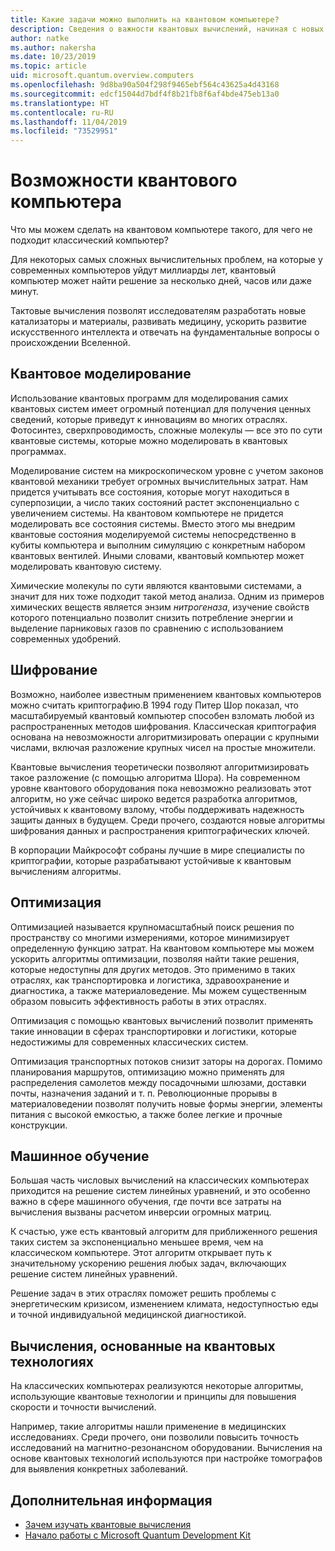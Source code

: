 ```yaml
---
title: Какие задачи можно выполнить на квантовом компьютере?
description: Сведения о важности квантовых вычислений, начиная с новых квантовых алгоритмов и заканчивая алгоритмами для классических компьютеров, основанными на квантовых.
author: natke
ms.author: nakersha
ms.date: 10/23/2019
ms.topic: article
uid: microsoft.quantum.overview.computers
ms.openlocfilehash: 9d8ba90a504f298f9465ebf564c43625a4d43168
ms.sourcegitcommit: edcf15044d7bdf4f8b21fb8f6af4bde475eb13a0
ms.translationtype: HT
ms.contentlocale: ru-RU
ms.lasthandoff: 11/04/2019
ms.locfileid: "73529951"
---
```

# <a name="what-can-a-quantum-computer-do"></a>Возможности квантового компьютера

Что мы можем сделать на квантовом компьютере такого, для чего не подходит классический компьютер?

Для некоторых самых сложных вычислительных проблем, на которые у современных компьютеров уйдут миллиарды лет, квантовый компьютер может найти решение за несколько дней, часов или даже минут.

Тактовые вычисления позволят исследователям разработать новые катализаторы и материалы, развивать медицину, ускорить развитие искусственного интеллекта и отвечать на фундаментальные вопросы о происхождении Вселенной.

## <a name="quantum-simulation"></a>Квантовое моделирование

Использование квантовых программ для моделирования самих квантовых систем имеет огромный потенциал для получения ценных сведений, которые приведут к инновациям во многих отраслях. Фотосинтез, сверхпроводимость, сложные молекулы — все это по сути квантовые системы, которые можно моделировать в квантовых программах.

Моделирование систем на микроскопическом уровне с учетом законов квантовой механики требует огромных вычислительных затрат. Нам придется учитывать все состояния, которые могут находиться в суперпозиции, а число таких состояний растет экспоненциально с увеличением системы. На квантовом компьютере не придется моделировать все состояния системы. Вместо этого мы внедрим квантовые состояния моделируемой системы непосредственно в кубиты компьютера и выполним симуляцию с конкретным набором квантовых вентилей. Иными словами, квантовый компьютер может моделировать квантовую систему.

Химические молекулы по сути являются квантовыми системами, а значит для них тоже подходит такой метод анализа. Одним из примеров химических веществ является энзим _нитрогеназа_, изучение свойств которого потенциально позволит снизить потребление энергии и выделение парниковых газов по сравнению с использованием современных удобрений.

## <a name="cryptography"></a>Шифрование

Возможно, наиболее известным применением квантовых компьютеров можно считать криптографию.В 1994 году Питер Шор показал, что масштабируемый квантовый компьютер способен взломать любой из распространенных методов шифрования.  Классическая криптография основана на невозможности алгоритмизировать операции с крупными числами, включая разложение крупных чисел на простые множители.

Квантовые вычисления теоретически позволяют алгоритмизировать такое разложение (с помощью алгоритма Шора). На современном уровне квантового оборудования пока невозможно реализовать этот алгоритм, но уже сейчас широко ведется разработка алгоритмов, устойчивых к квантовому взлому, чтобы поддерживать надежность защиты данных в будущем. Среди прочего, создаются новые алгоритмы шифрования данных и распространения криптографических ключей.

В корпорации Майкрософт собраны лучшие в мире специалисты по криптографии, которые разрабатывают устойчивые к квантовым вычислениям алгоритмы.

## <a name="optimization"></a>Оптимизация

Оптимизацией называется крупномасштабный поиск решения по пространству со многими измерениями, которое минимизирует определенную функцию затрат.   На квантовом компьютере мы можем ускорить алгоритмы оптимизации, позволяя найти такие решения, которые недоступны для других методов. Это применимо в таких отраслях, как транспортировка и логистика, здравоохранение и диагностика, а также материаловедение. Мы можем существенным образом повысить эффективность работы в этих отраслях.

Оптимизация с помощью квантовых вычислений позволит применять такие инновации в сферах транспортировки и логистики, которые недостижимы для современных классических систем.

Оптимизация транспортных потоков снизит заторы на дорогах.  Помимо планирования маршрутов, оптимизацию можно применять для распределения самолетов между посадочными шлюзами, доставки почты, назначения заданий и т. п. Революционные прорывы в материаловедении позволят получить новые формы энергии, элементы питания с высокой емкостью, а также более легкие и прочные конструкции.

## <a name="machine-learning"></a>Машинное обучение

Большая часть числовых вычислений на классических компьютерах приходится на решение систем линейных уравнений, и это особенно важно в сфере машинного обучения, где почти все затраты на вычисления вызваны расчетом инверсии огромных матриц.

К счастью, уже есть квантовый алгоритм для приближенного решения таких систем за экспоненциально меньшее время, чем на классическом компьютере. Этот алгоритм открывает путь к значительному ускорению решения любых задач, включающих решение систем линейных уравнений.

Решение задач в этих отраслях поможет решить проблемы с энергетическим кризисом, изменением климата, недоступностью еды и точной индивидуальной медицинской диагностикой.

## <a name="quantum-inspired-computing"></a>Вычисления, основанные на квантовых технологиях

На классических компьютерах реализуются некоторые алгоритмы, использующие квантовые технологии и принципы для повышения скорости и точности вычислений.

Например, такие алгоритмы нашли применение в медицинских исследованиях. Среди прочего, они позволили повысить точность исследований на магнитно-резонансном оборудовании. Вычисления на основе квантовых технологий используются при настройке томографов для выявления конкретных заболеваний.

## <a name="next-steps"></a>Дополнительная информация

* [Зачем изучать квантовые вычисления](xref:microsoft.quantum.overview.why)
* [Начало работы с Microsoft Quantum Development Kit](xref:microsoft.quantum.welcome)
